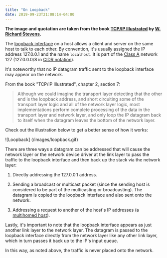 ```yaml
---
title: "On Loopback"
date: 2019-09-23T21:08:14-04:00
---
```


**The image and quotation are taken from the book [TCP/IP Illustrated] by [W. Richard Stevens].**

The [loopback interface] on a host allows a client and server on the same host to talk to each other.  By convention, it's usually assigned the IP address 127.0.0.1 and the name `localhost`.  It is part of the [Class A] network 127 (127.0.0.0/8 in [CIDR notation]).

It's noteworthy that no IP datagram traffic sent to the loopback interface may appear on the network.

From the book "TCP/IP Illustrated", chapter 2, section 7:

> Although we could imagine the transport layer detecting that the other end is the loopback address, and short circuiting some of the transport layer logic and all of the network layer logic, most implementations perform complete processing of the data in the transport layer and network layer, and only loop the IP datagram back to itself when the datagram leaves the bottom of the network layer.

Check out the illustration below to get a better sense of how it works:

![Loopback] (/images/loopback.gif)

There are three ways a datagram can be addressed that will cause the network layer or the network device driver at the link layer to pass the traffic to the loopback interface and then back up the stack via the network layer:

1. Directly addressing the 127.0.0.1 address.

1. Sending a broadcast or multicast packet (since the sending host is considered to be part of the multicasting or broadcasting).  The datagram is copied to the loopback interface and also sent onto the network.

1. Addressing a request to another of the host's IP addresses (a [multihomed host]).

Lastly, it's important to note that the loopback interface appears as just another link layer to the network layer.  The datagram is passed to the loopback interface directly from the network layer like any other link layer, which in turn passes it back up to the IP's input queue.

In this way, as noted above, the traffic is never placed onto the network.

[loopback interface]: https://en.wikipedia.org/wiki/Loopback#Virtual_loopback_interface
[Class A]: https://en.wikipedia.org/wiki/Classful_network#Classful_addressing_definition
[CIDR notation]: https://en.wikipedia.org/wiki/Classless_Inter-Domain_Routing#CIDR_notation
[TCP/IP Illustrated]: https://en.wikipedia.org/wiki/TCP/IP_Illustrated
[W. Richard Stevens]: https://en.wikipedia.org/wiki/W._Richard_Stevens
[multihomed host]: https://en.wikipedia.org/wiki/Multihoming

